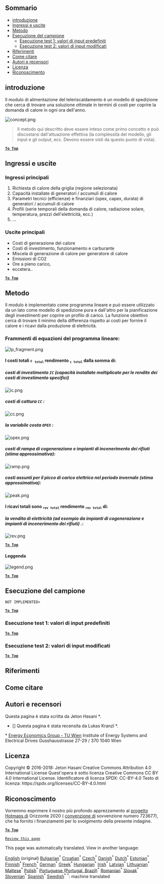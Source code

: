 <h2> Sommario </h2><ul><li> <a href="#introduction">introduzione</a> </li><li> <a href="#inputs-and-outputs">Ingressi e uscite</a> </li><li> <a href="#method">Metodo</a> </li><li> <a href="#sample-run">Esecuzione del campione</a> <ul><li> <a href="#test-run-1-default-input-values">Esecuzione test 1: valori di input predefiniti</a> </li><li> <a href="#test-run-2-modified-input-values">Esecuzione test 2: valori di input modificati</a> </li></ul></li><li> <a href="#references">Riferimenti</a> </li><li> <a href="#how-to-cite">Come citare</a> </li><li> <a href="#authors-and-reviewers">Autori e recensori</a> </li><li> <a href="#license">Licenza</a> </li><li> <a href="#acknowledgement">Riconoscimento</a> </li></ul><h2> introduzione </h2><p> Il modulo di alimentazione del teleriscaldamento è un modello di spedizione che cerca di trovare una soluzione ottimale in termini di costi per coprire la domanda di calore in ogni ora dell'anno. </p><p><img alt="concept.png" src="https://github.com/HotMaps/hotmaps_wiki/blob/master/Images/dh_supply/concept.png"/></p><blockquote><p> Il metodo qui descritto deve essere inteso come primo concetto e può discostarsi dall'attuazione effettiva (la complessità del modello, gli input e gli output, ecc. Devono essere visti da questo punto di vista). </p></blockquote><p><ins> <code><strong><a href="#table-of-contents">To Top</a></strong></code> </ins> </p><h2> Ingressi e uscite </h2><h3> Ingressi principali </h3><ol><li> Richiesta di calore della griglia (regione selezionata) </li><li> Capacità installate di generatori / accumuli di calore </li><li> Parametri tecnici (efficienze) e finanziari (opex, capex, durata) di generatori / accumuli di calore </li><li> Profili (serie temporali della domanda di calore, radiazione solare, temperatura, prezzi dell'elettricità, ecc.) </li><li> ... </li></ol><h3> Uscite principali </h3><ul><li> Costi di generazione del calore </li><li> Costi di investimento, funzionamento e carburante </li><li> Miscela di generazione di calore per generatore di calore </li><li> Emissioni di CO2 </li><li> Ore a pieno carico, </li><li> eccetera.. </li></ul><p><ins> <code><strong><a href="#table-of-contents">To Top</a></strong></code> </ins> </p><h2> Metodo </h2><p> Il modulo è implementato come programma lineare e può essere utilizzato da un lato come modello di spedizione pura e dall'altro per la pianificazione degli investimenti per coprire un profilo di carico. La funzione obiettivo cerca di trovare il minimo della differenza rispetto ai costi per fornire il calore e i ricavi dalla produzione di elettricità. </p><h3> Frammenti di equazioni del programma lineare: </h3><p><img alt="lp_fragment.png" src="https://github.com/HotMaps/hotmaps_wiki/blob/master/Images/dh_supply/lp_fragment.png"/></p><h4> I costi totali <code>c <sub>total</sub></code> rendimento <code><sub>c total</sub></code> dalla somma di: </h4><h5> costi di investimento <code>IC</code> (capacità installate moltiplicate per le rendite dei costi di investimento specifici) </h5><p><img alt="ic.png" src="https://github.com/HotMaps/hotmaps_wiki/blob/master/Images/dh_supply/ic.png"/></p><h5> costi di cattura <code>CC</code> : </h5><p><img alt="cc.png" src="https://github.com/HotMaps/hotmaps_wiki/blob/master/Images/dh_supply/cc.png"/></p><h5> la variabile costa <code>OPEX</code> : </h5><p><img alt="opex.png" src="https://github.com/HotMaps/hotmaps_wiki/blob/master/Images/dh_supply/opex.png"/></p><h5> costi di rampa di cogenerazione e impianti di incenerimento dei rifiuti (stima approssimativa): </h5><p><img alt="ramp.png" src="https://github.com/HotMaps/hotmaps_wiki/blob/master/Images/dh_supply/ramp.png"/></p><h5> costi assunti per il picco di carico elettrico nel periodo invernale (stima approssimativa): </h5><p><img alt="peak.png" src="https://github.com/HotMaps/hotmaps_wiki/blob/master/Images/dh_supply/peak.png"/></p><h4> I ricavi totali sono <code><sub>rev total</sub></code> rendimento <code><sub>rev total</sub></code> di: </h4><h5> la vendita di elettricità (ad esempio da impianti di cogenerazione e impianti di incenerimento dei rifiuti) .: </h5><p><img alt="rev.png" src="https://github.com/HotMaps/hotmaps_wiki/blob/master/Images/dh_supply/rev.png"/></p><p><ins> <code><strong><a href="#table-of-contents">To Top</a></strong></code> </ins> </p><h4> Leggenda </h4><p><img alt="legend.png" src="https://github.com/HotMaps/hotmaps_wiki/blob/master/Images/dh_supply/legend.png"/></p><p><ins> <code><strong><a href="#table-of-contents">To Top</a></strong></code> </ins> </p><h2> Esecuzione del campione </h2><p> <code>NOT IMPLEMENTED&gt;</code> </p> <p><ins> <code><strong><a href="#table-of-contents">To Top</a></strong></code> </ins> </p><h3> Esecuzione test 1: valori di input predefiniti </h3><p><ins> <code><strong><a href="#table-of-contents">To Top</a></strong></code> </ins> </p><h3> Esecuzione test 2: valori di input modificati </h3><p><ins> <code><strong><a href="#table-of-contents">To Top</a></strong></code> </ins> </p><h2> Riferimenti </h2><h2> Come citare </h2><h2> Autori e recensori </h2><p> Questa pagina è stata scritta da Jeton Hasani *. </p><ul><li> [] Questa pagina è stata recensita da Lukas Kranzl *. </li></ul><p> * <a href="https://eeg.tuwien.ac.at/">Energy Economics Group - TU Wien</a> Institute of Energy Systems and Electrical Drives Gusshausstrasse 27-29 / 370 1040 Wien </p><h2> Licenza </h2><p> Copyright © 2016-2018: Jeton Hasani Creative Commons Attribution 4.0 International License Quest'opera è sotto licenza Creative Commons CC BY 4.0 International License. Identificatore di licenza SPDX: CC-BY-4.0 Testo di licenza: https://spdx.org/licenses/CC-BY-4.0.html </p><h2> Riconoscimento </h2><p> Vorremmo esprimere il nostro più profondo apprezzamento al <a href="https://www.hotmaps-project.eu">progetto Hotmaps di</a> Orizzonte 2020 ( <a href="https://www.hotmaps-project.eu">convenzione di</a> sovvenzione numero 723677), che ha fornito i finanziamenti per lo svolgimento della presente indagine. </p><p><ins> <code><strong><a href="#table-of-contents">To Top</a></strong></code> </ins> </p><p> <code><a href="https://github.com/HotMaps/hotmaps_wiki/wiki/CM_DH_supply/_edit">Review this page</a></code> </p>

This page was automatically translated. View in another language:

[English](en-CM-District-heating-supply-dispatch) (original) [Bulgarian](bg-CM-District-heating-supply-dispatch)<sup>\*</sup> [Croatian](hr-CM-District-heating-supply-dispatch)<sup>\*</sup> [Czech](cs-CM-District-heating-supply-dispatch)<sup>\*</sup> [Danish](da-CM-District-heating-supply-dispatch)<sup>\*</sup> [Dutch](nl-CM-District-heating-supply-dispatch)<sup>\*</sup> [Estonian](et-CM-District-heating-supply-dispatch)<sup>\*</sup> [Finnish](fi-CM-District-heating-supply-dispatch)<sup>\*</sup> [French](fr-CM-District-heating-supply-dispatch)<sup>\*</sup> [German](de-CM-District-heating-supply-dispatch)<sup>\*</sup> [Greek](el-CM-District-heating-supply-dispatch)<sup>\*</sup> [Hungarian](hu-CM-District-heating-supply-dispatch)<sup>\*</sup> [Irish](ga-CM-District-heating-supply-dispatch)<sup>\*</sup>  [Latvian](lv-CM-District-heating-supply-dispatch)<sup>\*</sup> [Lithuanian](lt-CM-District-heating-supply-dispatch)<sup>\*</sup> [Maltese](mt-CM-District-heating-supply-dispatch)<sup>\*</sup> [Polish](pl-CM-District-heating-supply-dispatch)<sup>\*</sup> [Portuguese (Portugal, Brazil)](pt-CM-District-heating-supply-dispatch)<sup>\*</sup> [Romanian](ro-CM-District-heating-supply-dispatch)<sup>\*</sup> [Slovak](sk-CM-District-heating-supply-dispatch)<sup>\*</sup> [Slovenian](sl-CM-District-heating-supply-dispatch)<sup>\*</sup> [Spanish](es-CM-District-heating-supply-dispatch)<sup>\*</sup> [Swedish](sv-CM-District-heating-supply-dispatch)<sup>\*</sup>
<sup>\*</sup>: machine translated
